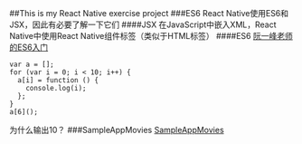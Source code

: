 ##This is my React Native exercise project
###ES6
React Native使用ES6和JSX，因此有必要了解一下它们
####JSX
在JavaScript中嵌入XML，React Native中使用React Native组件标签（类似于HTML标签）
####ES6
[阮一峰老师的ES6入门](http://es6.ruanyifeng.com/ "ES6入门")
```
var a = [];
for (var i = 0; i < 10; i++) {
  a[i] = function () {
    console.log(i);
  };
}
a[6]();
```
为什么输出10？
###SampleAppMovies
[SampleAppMovies](http://reactnative.cn/docs/0.30/sample-application-movies.html "SampleAppMovies")
